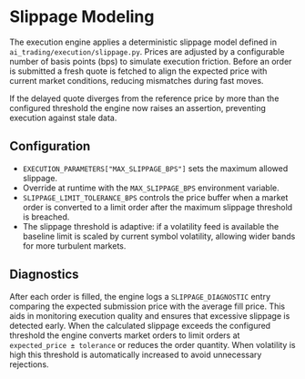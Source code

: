 # Slippage Modeling

The execution engine applies a deterministic slippage model defined in
`ai_trading/execution/slippage.py`. Prices are adjusted by a configurable number
of basis points (bps) to simulate execution friction. Before an order is
submitted a fresh quote is fetched to align the expected price with current
market conditions, reducing mismatches during fast moves.

If the delayed quote diverges from the reference price by more than the
configured threshold the engine now raises an assertion, preventing execution
against stale data.

## Configuration

- `EXECUTION_PARAMETERS["MAX_SLIPPAGE_BPS"]` sets the maximum allowed slippage.
- Override at runtime with the `MAX_SLIPPAGE_BPS` environment variable.
- `SLIPPAGE_LIMIT_TOLERANCE_BPS` controls the price buffer when a market order
  is converted to a limit order after the maximum slippage threshold is
  breached.
- The slippage threshold is adaptive: if a volatility feed is available the
  baseline limit is scaled by current symbol volatility, allowing wider bands
  for more turbulent markets.

## Diagnostics

After each order is filled, the engine logs a `SLIPPAGE_DIAGNOSTIC` entry comparing the expected
submission price with the average fill price. This aids in monitoring execution quality and ensures
that excessive slippage is detected early. When the calculated slippage exceeds the configured
threshold the engine converts market orders to limit orders at
`expected_price ± tolerance` or reduces the order quantity. When volatility is
high this threshold is automatically increased to avoid unnecessary rejections.
